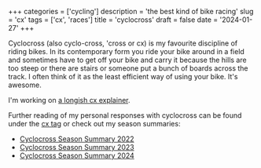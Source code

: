 +++
categories = ['cycling']
description = 'the best kind of bike racing'
slug = 'cx'
tags = ['cx', 'races']
title = 'cyclocross'
draft = false
date = '2024-01-27'
+++

Cyclocross (also cyclo-cross, 'cross or cx) is my favourite discipline of riding bikes. In its contemporary form you ride your bike around in a field and sometimes have to get off your bike and carry it because the hills are too steep or there are stairs or someone put a bunch of boards across the track. I often think of it as the least efficient way of using your bike. It's awesome.

I'm working on [a longish cx explainer](../../essays/cx/).

Further reading of my personal responses with cyclocross can be found under the [cx tag](../../tags/cx/) or check out my season summaries:

* [Cyclocross Season Summary 2022](../cxseason2022/)
* [Cyclocross Season Summary 2023](../cxseason2023/)
* [Cyclocross Season Summary 2024](../cxseason2024/)

